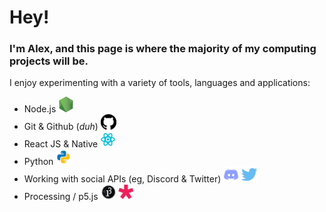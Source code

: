 # Hey!
### I'm Alex, and this page is where the majority of my computing projects will be.

I enjoy experimenting with a variety of tools, languages and applications:
- Node.js <img alt="Node Icon" width="25px" src="https://raw.githubusercontent.com/howe-oh/howe-oh/master/assets/node.png" />
- Git & Github (*duh*) <img alt="Github Icon" width="25px" src="https://raw.githubusercontent.com/howe-oh/howe-oh/f356e8f615822197466972aad74772599149f61b/assets/github.svg" />
- React JS & Native <img alt="React Icon" width="25px" src="https://raw.githubusercontent.com/howe-oh/howe-oh/master/assets/react.png" />
- Python <img alt="Python Icon" width="25px" src="https://raw.githubusercontent.com/howe-oh/howe-oh/master/assets/python.png" />
- Working with social APIs (eg, Discord & Twitter) <img alt="Discord Icon" width="25px" src="https://raw.githubusercontent.com/howe-oh/howe-oh/master/assets/discord.png" /> <img alt="Twitter Icon" width="25px" src="https://raw.githubusercontent.com/howe-oh/howe-oh/f356e8f615822197466972aad74772599149f61b/assets/twitter.svg" />
- Processing / p5.js <img alt="Processing Icon" width="25px" src="https://raw.githubusercontent.com/howe-oh/howe-oh/master/assets/processing3.png" /> <img alt="P5 Icon" width="25px" src="https://raw.githubusercontent.com/howe-oh/howe-oh/master/assets/p5js.png" />
